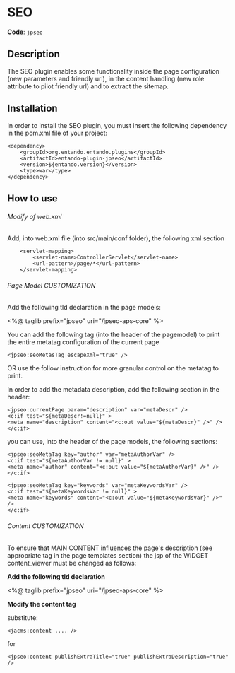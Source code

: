 # SEO

**Code**: ```jpseo```

## Description

The SEO plugin enables some functionality inside the page configuration (new parameters and friendly url), in the content handling (new role attribute to pilot friendly url) and to extract the sitemap.

## Installation

In order to install the SEO plugin, you must insert the following dependency in the pom.xml file of your project:

```  
<dependency>
	<groupId>org.entando.entando.plugins</groupId>
    <artifactId>entando-plugin-jpseo</artifactId>
    <version>${entando.version}</version>
    <type>war</type>
</dependency>
```

## How to use

###### Modify of web.xml

Add, into web.xml file (into src/main/conf folder), the following xml section

```
    <servlet-mapping>
        <servlet-name>ControllerServlet</servlet-name>
        <url-pattern>/page/*</url-pattern>
    </servlet-mapping>
```

###### Page Model CUSTOMIZATION

Add the following tld declaration in the page models:

<%@ taglib prefix="jpseo" uri="/jpseo-aps-core" %>

You can add the following tag (into the header of the pagemodel) to print the entire metatag configuration of the current page

```
<jpseo:seoMetasTag escapeXml="true" /> 
```
OR use the follow instruction for more granular control on the metatag to print.

In order to add the metadata description, add the following section in the header: 
```
<jpseo:currentPage param="description" var="metaDescr" />
<c:if test="${metaDescr!=null}" >
<meta name="description" content="<c:out value="${metaDescr}" />" />
</c:if>
```
you can use, into the header of the page models, the following sections:
```
<jpseo:seoMetaTag key="author" var="metaAuthorVar" />
<c:if test="${metaAuthorVar != null}" >
<meta name="author" content="<c:out value="${metaAuthorVar}" />" />
</c:if>
```
```
<jpseo:seoMetaTag key="keywords" var="metaKeywordsVar" />
<c:if test="${metaKeywordsVar != null}" >
<meta name="keywords" content="<c:out value="${metaKeywordsVar}" />" />
</c:if>
```
###### Content CUSTOMIZATION

To ensure that MAIN CONTENT influences the page's description (see appropriate tag in the page templates section)
the jsp of the WIDGET content_viewer must be changed as follows:

**Add the following tld declaration**

<%@ taglib prefix="jpseo" uri="/jpseo-aps-core" %>

**Modify the content tag**

substitute:
```
<jacms:content .... />
```
for 
```
<jpseo:content publishExtraTitle="true" publishExtraDescription="true" />
```
